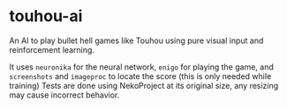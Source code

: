 # touhou-ai
An AI to play bullet hell games like Touhou using pure visual input and reinforcement learning.

It uses `neuronika` for the neural network, `enigo` for playing the game, and `screenshots` and `imageproc` to locate the score (this is only needed while training)
Tests are done using NekoProject at its original size, any resizing may cause incorrect behavior.
